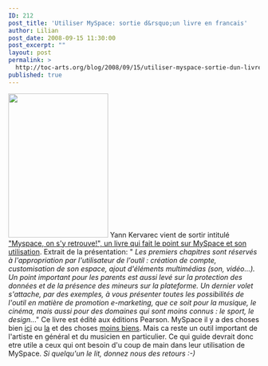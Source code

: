 ```yaml
---
ID: 212
post_title: 'Utiliser MySpace: sortie d&rsquo;un livre en francais'
author: Lilian
post_date: 2008-09-15 11:30:00
post_excerpt: ""
layout: post
permalink: >
  http://toc-arts.org/blog/2008/09/15/utiliser-myspace-sortie-dun-livre-en-francais/
published: true
---
```

[<img class="size-full wp-image-214 alignleft" title="myspaceonsyretrouve" src="http://toc-arts.org/blog/wp-content/uploads/2008/09/myspaceonsyretrouve.jpg" alt="" width="200" height="289" />][1] Yann Kervarec vient de sortir intitulé ["Myspace, on s'y retrouve!", un livre qui fait le point sur MySpace et son utilisation][2]. Extrait de la présentation: " *Les premiers chapitres sont réservés à l'appropriation par l'utilisateur de l'outil : création de compte, customisation de son espace, ajout d'éléments multimédias (son, vidéo...). Un point important pour les parents est aussi levé sur la protection des données et de la présence des mineurs sur la plateforme. Un dernier volet s'attache, par des exemples, à vous présenter toutes les possibilités de l'outil en matière de promotion e-marketing, que ce soit pour la musique, le cinéma, mais aussi pour des domaines qui sont moins connus : le sport, le design..*." Ce livre est édité aux éditions Pearson. MySpace il y a des choses bien [ici][3] ou [la][4] et des choses [moins biens][5]. Mais ca reste un outil important de l'artiste en général et du musicien en particulier. Ce qui guide devrait donc etre utile a ceux qui ont besoin d'u coup de main dans leur utilisation de MySpace. *Si quelqu'un le lit, donnez nous des retours :-)*

 [1]: http://www.netandco.info/index.php?2008/09/10/1261-myspace-on-s-y-retrouve "Le livre Myspace on s'y retrouve"
 [2]: http://www.netandco.info/index.php?2008/09/10/1261-myspace-on-s-y-retrouve
 [3]: http://toc-arts.org/blog/2008/04/03/artistes-20-cest-quoi-myspace-et-pourquoi-vous-devez-lutiliser-absolument/ "Pourquoi il faut utiliser Myspace"
 [4]: http://toc-arts.org/blog/2008/07/04/aide-artistes-un-groupe-sur-myspace-pour-la-promo-des-musiciens/ "Un groupe sur myspace qui aide les artistes"
 [5]: http://toc-arts.org/blog/2008/04/03/artistes-20-pourquoi-vous-devez-absolument-ne-pas-utiliser-myspace/ "Pourquoi il ne faut pas utiliser Myspace"